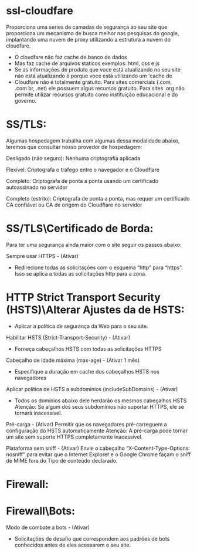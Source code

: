 # ssl-cloudfare

Proporciona uma series de camadas de segurança ao seu site que proporciona um mecanismo de busca melhor nas pesquisas do google, implantando uma nuvem de proxy utilizando a estrutura a nuvem do cloudfare.

- O cloudfare não faz cache de banco de dados
- Mas faz cache de arquivos staticos exemplos: html, css e js
- Se as informações de produto que voce está atualizando no seu site não está atualizando é porque voce está utilizando um 'cache de 
- Cloudfare não é totalmente gratuito. Para sites comerciais (.com, .com.br, .net) ele possuem algus recursos gratuito. Para sites .org não permite utilizar recursos gratuito como instituição educacional e do governo.


# SS/TLS:

Algumas hospedagem trabalha com algumas dessa modalidade abaixo, teremos que consultar nosso provedor de hospedagem:

Desligado (não seguro): Nenhuma criptografia aplicada

Flexível: Criptografa o tráfego entre o navegador e o Cloudflare

Completo: Criptografa de ponta a ponta usando um certificado autoassinado no servidor

Completo (estrito): Criptografa de ponta a ponta, mas requer um certificado CA confiável ou CA de origem do Cloudflare no servidor

# SS/TLS\Certificado de Borda:

Para ter uma segurança ainda maior com o site seguir os passos abaixo:

Sempre usar HTTPS - (Ativar)

* Redirecione todas as solicitações com o esquema “http” para “https”. Isso se aplica a todas as solicitações http para a zona.

# HTTP Strict Transport Security (HSTS)\Alterar Ajustes da de HSTS:

* Aplicar a política de segurança da Web para o seu site.

Habilitar HSTS (Strict-Transport-Security) - (Ativar)

* Forneça cabeçalhos HSTS com todas as solicitações HTTPS

Cabeçalho de idade máxima (max-age) - (Ativar 1 mês)

* Especifique a duração em cache dos cabeçalhos HSTS nos navegadores

Aplicar política de HSTS a subdomínios (includeSubDomains) - (Ativar)

* Todos os domínios abaixo dele herdarão os mesmos cabeçalhos HSTS
Atenção: Se algum dos seus subdomínios não suportar HTTPS, ele se tornará inacessível.


Pré-carga - (Ativar)
Permitir que os navegadores pré-carreguem a configuração do HSTS automaticamente
Atenção: A pré-carga pode tornar um site sem suporte HTTPS completamente inacessível.

Plataforma sem sniff - (Ativar)
Envie o cabeçalho “X-Content-Type-Options: nosniff” para evitar que o Internet Explorer e o Google Chrome façam o sniff de MIME fora do Tipo de conteúdo declarado.

# Firewall:


# Firewall\Bots:

Modo de combate a bots - (Ativar)

* Solicitações de desafio que correspondem aos padrões de bots conhecidos antes de eles acessarem o seu site.
















